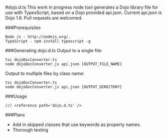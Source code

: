 #dojo.d.ts
This work in progress node tool generates a Dojo library file for use with TypesScript, based on a Dojo provided api.json. Current api.json is Dojo 1.6. Pull requests are welcomed. 

###Prerequisites
```
Node js - http://nodejs.org/. 
TypeScript - npm install typescript -g
```

###Generating dojo.d.ts
Output to a single file: 
``` 
tsc dojoDocConverter.ts
node dojoDocConverter.js api.json [OUTPUT_FILE_NAME]
```

Output to multiple files by class name: 
``` 
tsc dojoDocConverter.ts
node dojoDocConverter.js api.json [OUTPUT_DIRECTORY]
```

###Usage
```
/// <reference path='dojo.d.ts' />
```

###Plans
*   Add in skipped classes that use keywords as property names.
*   Thorough testing
